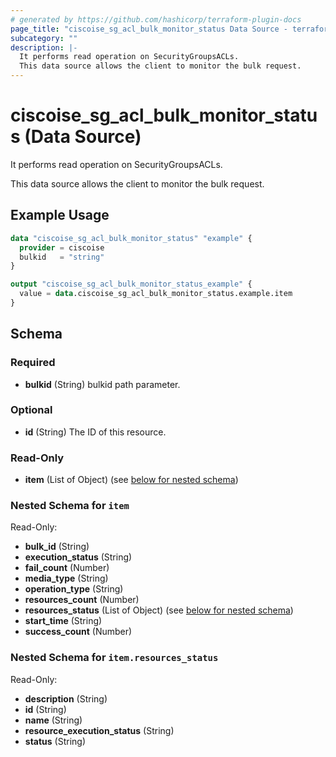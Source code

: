 ```yaml
---
# generated by https://github.com/hashicorp/terraform-plugin-docs
page_title: "ciscoise_sg_acl_bulk_monitor_status Data Source - terraform-provider-ciscoise"
subcategory: ""
description: |-
  It performs read operation on SecurityGroupsACLs.
  This data source allows the client to monitor the bulk request.
---
```


# ciscoise_sg_acl_bulk_monitor_status (Data Source)

It performs read operation on SecurityGroupsACLs.

This data source allows the client to monitor the bulk request.

## Example Usage

```terraform
data "ciscoise_sg_acl_bulk_monitor_status" "example" {
  provider = ciscoise
  bulkid   = "string"
}

output "ciscoise_sg_acl_bulk_monitor_status_example" {
  value = data.ciscoise_sg_acl_bulk_monitor_status.example.item
}
```

<!-- schema generated by tfplugindocs -->
## Schema

### Required

- **bulkid** (String) bulkid path parameter.

### Optional

- **id** (String) The ID of this resource.

### Read-Only

- **item** (List of Object) (see [below for nested schema](#nestedatt--item))

<a id="nestedatt--item"></a>
### Nested Schema for `item`

Read-Only:

- **bulk_id** (String)
- **execution_status** (String)
- **fail_count** (Number)
- **media_type** (String)
- **operation_type** (String)
- **resources_count** (Number)
- **resources_status** (List of Object) (see [below for nested schema](#nestedobjatt--item--resources_status))
- **start_time** (String)
- **success_count** (Number)

<a id="nestedobjatt--item--resources_status"></a>
### Nested Schema for `item.resources_status`

Read-Only:

- **description** (String)
- **id** (String)
- **name** (String)
- **resource_execution_status** (String)
- **status** (String)


